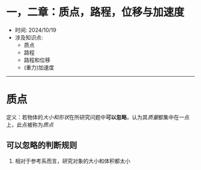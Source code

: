 # 一，二章：质点，路程，位移与加速度
- 时间: 2024/10/19
- 涉及知识点:
  - 质点
  - 路程
  - 路程和位移
  - (重力)加速度
---
# 质点
定义：若物体的*大小和形状*在所研究问题中**可以忽略**，认为其*质量*都集中在一点上，此点被称为*质点*
## 可以忽略的判断规则
1. 相对于参考系而言，研究对象的大小和体积都太小